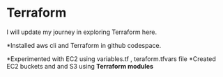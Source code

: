 # Terraform
I will update my journey in exploring Terraform here.

*Installed aws cli and Terraform in github codespace.

*Experimented with EC2 using variables.tf , teraform.tfvars file
*Created EC2 buckets and and S3 using **Terraform modules**

